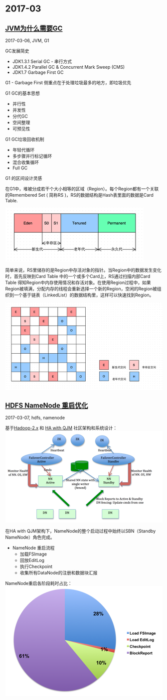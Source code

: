 2017-03
===


[JVM为什么需要GC](http://www.infoq.com/cn/articles/why-jvm-need-gc)
--- 
2017-03-06, JVM, G1

GC发展简史

* JDK1.3.1 Serial GC - 串行方式
* JDK1.4.2 Parallel GC & Concurrent Mark Sweep (CMS) 
* JDK1.7   Garbage First GC

G1 - Garbage First 侧重点在于处理垃圾最多的地方，即垃圾优先


G1 GC的基本思想

* 并行性
* 并发性
* 分代GC
* 空间整理
* 可预见性


G1 GC垃圾回收机制

* 年轻代循环
* 多步骤并行标记循环
* 混合收集循环
* Full GC

G1 的区间设计灵感

在G1中，堆被分成若干个大小相等的区域（Region）。每个Region都有一个关联的Remembered Set ( 简称RS )，RS的数据结构是Hash表里面的数据是Card Table.   

![](../pictures/g1.png)

简单来说，RS里储存的是Region中存活对象的指针。当Region中的数据发生变化时，首先反映到Card Table 中的一个或多个Card上，RS通过扫描内部Card Table 得知Region中内存使用情况和存活对象。在使用Region过程中，如果Region被填满，分配内存的线程会重新选择一个新的Region，空闲的Region被组织到一个基于链表（LinkedList）的数据结构里，这样可以快速找到Region。  

![](../pictures/g1-2.png)



[HDFS NameNode 重启优化](http://www.infoq.com/cn/articles/namenode-restart-optimization)
--- 
2017-03-07, hdfs, namenode

基于[Hadoop-2.x](https://github.com/apache/hadoop/tree/branch-2) 和 [HA with QJM](http://hadoop.apache.org/docs/r2.7.1/hadoop-project-dist/hadoop-hdfs/HDFSHighAvailabilityWithQJM.html) 社区架构和系统设计：  
![](../pictures/qjm.png)

在HA with QJM架构下，NameNode的整个启动过程中始终以SBN（Standby NameNode）角色完成。

* NameNode 重启流程  
  * 加载FSImage
  * 回放EditLog
  * 执行Checkpoint
  * 收集所有DataNode的注册和数据块汇报

NameNode重启各阶段耗时占比：    
![](../pictures/namenode-restart-time.png)  







